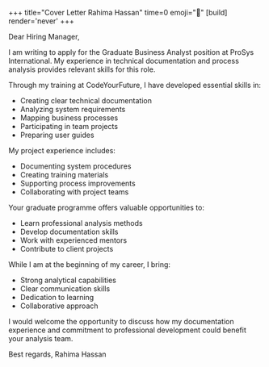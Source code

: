 +++
title="Cover Letter Rahima Hassan"
time=0
emoji="📝"
[build]
render='never'
+++

Dear Hiring Manager,

I am writing to apply for the Graduate Business Analyst position at ProSys International. My experience in technical documentation and process analysis provides relevant skills for this role.

Through my training at CodeYourFuture, I have developed essential skills in:

- Creating clear technical documentation
- Analyzing system requirements
- Mapping business processes
- Participating in team projects
- Preparing user guides

My project experience includes:

- Documenting system procedures
- Creating training materials
- Supporting process improvements
- Collaborating with project teams

Your graduate programme offers valuable opportunities to:

- Learn professional analysis methods
- Develop documentation skills
- Work with experienced mentors
- Contribute to client projects

While I am at the beginning of my career, I bring:

- Strong analytical capabilities
- Clear communication skills
- Dedication to learning
- Collaborative approach

I would welcome the opportunity to discuss how my documentation experience and commitment to professional development could benefit your analysis team.

Best regards,
Rahima Hassan
